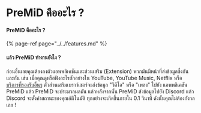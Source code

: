 # PreMiD คืออะไร ?

#### PreMiD คืออะไร ?

{% page-ref page="../../features.md" %}

#### แล้ว PreMiD ทำงานยังไง ?

ก่อนอื่นเลยคุณต้องลงตัวแอพพลิเคชันและส่วนเสริม \(Extension\) พวกมันมีหน้าที่ส่งข้อมูลซึ่งกันและกัน เช่น เมื่อคุณดูหรือฟังอะไรสักอย่างใน YouTube, YouTube Music, Netflix หรือ [บริการที่รองรับอื่นๆ](../../support/services.md) ตัวส่วนเสริมเบราว์เซอร์จะส่งข้อมูล "วิดีโอ" หรือ  "เพลง" ไปยัง แอพพลิเคชัน PreMiD แล้ว PreMiD จะประมวลผลมัน แล้วหลังจากนั้น               PreMiD ส่งข้อมูลไปยัง Discord แล้ว Discord จะตั้งค่าสถานะของคุณอัติโนมัติ ทุกอย่างจะเกิดขึ้นภายใน 0.1 วินาที ดังนั้นคุณไม่ต้องกังวลเลย !

